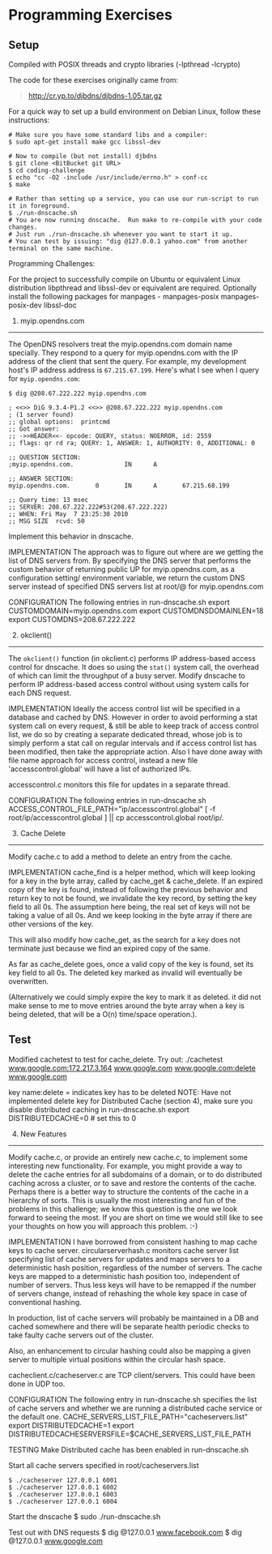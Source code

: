 Programming Exercises
=======================

Setup
------
Compiled with POSIX threads and crypto libraries (-lpthread -lcrypto)

The code for these exercises originally came from:
> http://cr.yp.to/djbdns/djbdns-1.05.tar.gz

For a quick way to set up a build environment on Debian Linux, follow these instructions:

    # Make sure you have some standard libs and a compiler:
    $ sudo apt-get install make gcc libssl-dev
    
    # Now to compile (but not install) djbdns
    $ git clone <BitBucket git URL>
    $ cd coding-challenge
    $ echo "cc -O2 -include /usr/include/errno.h" > conf-cc
    $ make

    # Rather than setting up a service, you can use our run-script to run it in foreground.
    $ ./run-dnscache.sh
    # You are now running dnscache.  Run make to re-compile with your code changes.
    # Just run ./run-dnscache.sh whenever you want to start it up.
    # You can test by issuing: "dig @127.0.0.1 yahoo.com" from another terminal on the same machine.


Programming Challenges:

For the project to successfully compile on Ubuntu or equivalent Linux distribution libpthread and libssl-dev or equivalent are required.
Optionally install the following packages for manpages - manpages-posix manpages-posix-dev libssl-doc

1. myip.opendns.com
----------------

The OpenDNS resolvers treat the myip.opendns.com domain name
specially.  They respond to a query for myip.opendns.com with the IP
address of the client that sent the query.  For example, my
development host's IP address address is `67.215.67.199`.  Here's what I
see when I query for `myip.opendns.com`:

    $ dig @208.67.222.222 myip.opendns.com
    
    ; <<>> DiG 9.3.4-P1.2 <<>> @208.67.222.222 myip.opendns.com
    ; (1 server found)
    ;; global options:  printcmd
    ;; Got answer:
    ;; ->>HEADER<<- opcode: QUERY, status: NOERROR, id: 2559
    ;; flags: qr rd ra; QUERY: 1, ANSWER: 1, AUTHORITY: 0, ADDITIONAL: 0
    
    ;; QUESTION SECTION:
    ;myip.opendns.com.              IN      A
    
    ;; ANSWER SECTION:
    myip.opendns.com.       0       IN      A       67.215.68.199

    ;; Query time: 13 msec
    ;; SERVER: 208.67.222.222#53(208.67.222.222)
    ;; WHEN: Fri May  7 23:25:30 2010
    ;; MSG SIZE  rcvd: 50

Implement this behavior in dnscache.

IMPLEMENTATION
The approach was to figure out where are we getting the list of DNS servers from.
By specifying the DNS server that performs the custom behavior of returning public UP
for myip.opendns.com, as a configuration setting/ environment variable, we return the
custom DNS server instead of specified DNS servers list at root/@ for myip.opendns.com

CONFIGURATION
The following entries in run-dnscache.sh
export CUSTOMDOMAIN=myip.opendns.com
export CUSTOMDNSDOMAINLEN=18
export CUSTOMDNS=208.67.222.222


2. okclient()
----------------

The `okclient()` function (in okclient.c) performs IP address-based
access control for dnscache.  It does so using the `stat()` system call,
the overhead of which can limit the throughput of a busy server.
Modify dnscache to perform IP address-based access control without
using system calls for each DNS request.

IMPLEMENTATION
Ideally the access control list will be specified in a database and cached by DNS.
However in order to avoid performing a stat system call on every request, & still be
able to keep track of access control list, we do so by creating a separate dedicated thread,
whose job is to simply perform a stat call on regular intervals and if access control list has
been modified, then take the appropriate action.
Also I have done away with file name approach for access control, instead a new file 'accesscontrol.global'
will have a list of authorized IPs.

accesscontrol.c monitors this file for updates in a separate thread.

CONFIGURATION
The following entries in run-dnscache.sh
ACCESS_CONTROL_FILE_PATH="ip/accesscontrol.global"
[ -f root/ip/accesscontrol.global  ] || cp accesscontrol.global root/ip/.



3. Cache Delete
-----------------

Modify cache.c to add a method to delete an entry from the cache.

IMPLEMENTATION
cache_find is a helper method, which will keep looking for a key in the byte array, called by cache_get & cache_delete.
If an expired copy of the key is found, instead of following the previous behavior and return key to not be found,
we invalidate the key record, by setting the key field to all 0s. The assumption here being, the real set of keys
will not be taking a value of all 0s. And we keep looking in the byte array if there are other versions of the key.

This will also modify how cache_get, as the search for a key does not terminate just because we find an expired copy of the same.

As far as cache_delete goes, once a valid copy of the key is found, set its key field to all 0s.
The deleted key marked as invalid will eventually be overwritten.

(Alternatively we could simply expire the key to mark it as deleted.
it did not make sense to me to move entries around the byte array when a key is being deleted,
that will be a O(n) time/space operation.).

Test
-----
Modified cachetest to test for cache_delete.
Try out: ./cachetest www.google.com:172.217.3.164 www.google.com www.google.com:delete www.google.com

key name:delete = indicates key has to be deleted
NOTE: Have not implemented delete key for Distributed Cache (section 4), make sure you disable
distributed caching in run-dnscache.sh
export DISTRIBUTEDCACHE=0  # set this to 0

4. New Features
----------------
Modify cache.c, or provide an
entirely new cache.c, to implement some interesting new functionality.
For example, you might provide a way to delete the cache entries for
all subdomains of a domain, or to do distributed caching across a
cluster, or to save and restore the contents of the cache.  Perhaps
there is a better way to structure the contents of the cache in a
hierarchy of sorts.  This is usually the most interesting and fun of
the problems in this challenge;  we know this question is the one we
look forward to seeing the most. If you are short on time we would
still like to see your thoughts on how you will approach this problem. :-)


IMPLEMENTATION
I have borrowed from consistent hashing to map cache keys to cache server.
circularserverhash.c monitors cache server list specifying list of cache servers for updates
and maps servers to a deterministic hash position, regardless of the number of servers.
The cache keys are mapped to a deterministic hash position too, independent of number of servers.
Thus less keys will have to be remapped if the number of servers change, instead of rehashing
the whole key space in case of conventional hashing.

In production, list of cache servers will probably be maintained in a DB and cached somewhere and
there will be separate health periodic checks to take faulty cache servers out of the cluster.

Also, an enhancement to circular hashing could also be mapping a given server to multiple virtual positions
within the circular hash space.

cacheclient.c/cacheserver.c are TCP client/servers. This could have been done in UDP too.

CONFIGURATION
The following entry in run-dnscache.sh specifies the list of cache servers
and whether we are running a distributed cache service or the default one.
CACHE_SERVERS_LIST_FILE_PATH="cacheservers.list"
export DISTRIBUTEDCACHE=1
export DISTRIBUTEDCACHESERVERSFILE=$CACHE_SERVERS_LIST_FILE_PATH


TESTING
Make Distributed cache has been enabled in run-dnscache.sh

Start all cache servers specified in root/cacheservers.list

    $ ./cacheserver 127.0.0.1 6001
    $ ./cacheserver 127.0.0.1 6002
    $ ./cacheserver 127.0.0.1 6003
    $ ./cacheserver 127.0.0.1 6004

Start the dnscache 
    $ sudo ./run-dnscache.sh

Test out with DNS requests
    $ dig @127.0.0.1 www.facebook.com
    $ dig @127.0.0.1 www.google.com
